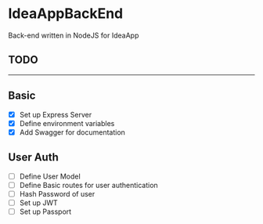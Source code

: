 # IdeaAppBackEnd

Back-end written in NodeJS for IdeaApp

## TODO

---

## Basic

- [x] Set up Express Server
- [x] Define environment variables
- [x] Add Swagger for documentation

## User Auth

- [ ] Define User Model
- [ ] Define Basic routes for user authentication
- [ ] Hash Password of user
- [ ] Set up JWT
- [ ] Set up Passport
